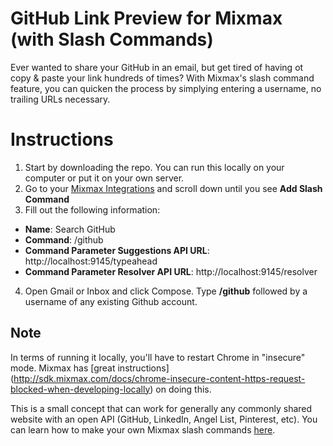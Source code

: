 # GitHub Link Preview for Mixmax (with Slash Commands)

Ever wanted to share your GitHub in an email, but get tired of having ot copy & paste your link hundreds of times? With Mixmax's slash command feature, you can quicken the process by simplying entering a username, no trailing URLs necessary.

# Instructions
1. Start by downloading the repo. You can run this locally on your computer or put it on your own server.
2. Go to your [Mixmax Integrations](https://app.mixmax.com/dashboard/integrations) and scroll down until you see __Add Slash Command__
3. Fill out the following information:
  * __Name__: Search GitHub
  * __Command__: /github
  * __Command Parameter Suggestions API URL__: http://localhost:9145/typeahead
  * __Command Parameter Resolver API URL__: http://localhost:9145/resolver
4. Open Gmail or Inbox and click Compose. Type __/github__ followed by a username of any existing Github account.

## Note
In terms of running it locally, you'll have to restart Chrome in "insecure" mode. Mixmax has [great instructions] (http://sdk.mixmax.com/docs/chrome-insecure-content-https-request-blocked-when-developing-locally) on doing this.

This is a small concept that can work for generally any commonly shared website with an open API (GitHub, LinkedIn, Angel List, Pinterest, etc). You can learn how to make your own Mixmax slash commands [here](http://sdk.mixmax.com/docs/tutorial-giphy-slash-command).
